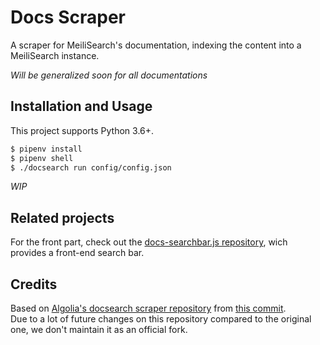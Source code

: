 # Docs Scraper

A scraper for MeiliSearch's documentation, indexing the content into a MeiliSearch instance.

_Will be generalized soon for all documentations_

## Installation and Usage

This project supports Python 3.6+.

```bash
$ pipenv install
$ pipenv shell
$ ./docsearch run config/config.json
```

_WIP_

## Related projects

For the front part, check out the [docs-searchbar.js repository](https://github.com/meilisearch/docs-searchbar.js), wich provides a front-end search bar.

## Credits

Based on [Algolia's docsearch scraper repository](https://github.com/algolia/docsearch-scraper) from [this commit](https://github.com/curquiza/docsearch-scraper/commit/aab0888989b3f7a4f534979f0148f471b7c435ee).<br>
Due to a lot of future changes on this repository compared to the original one, we don't maintain it as an official fork.
